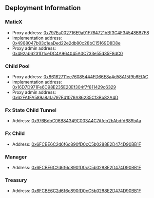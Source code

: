 ## Deployment Information

### MaticX

- Proxy address: [0x797Ea002716E9a91F764721bBf3C4F34548B87F8](https://polygonscan.com/address/0x797Ea002716E9a91F764721bBf3C4F34548B87F8)
- Implementation address: [0x4968047b03c1eaDed22e2db80c28bC15169D8D8e](https://polygonscan.com/address/0x4968047b03c1eaDed22e2db80c28bC15169D8D8e)
- Proxy admin address: [0x492ab6231D1ceDC4A964045A0C733e55d35F8dC0](https://polygonscan.com/address/0x492ab6231D1ceDC4A964045A0C733e55d35F8dC0)

### Child Pool

- Proxy address: [0x86182711ee76085444FD66E8a4d58A15f9b6EfAC](https://polygonscan.com/address/0x86182711ee76085444FD66E8a4d58A15f9b6EfAC)
- Implementation address: [0x16D7D971Fe6D98E235E20Ef304f7f811429c6329](https://polygonscan.com/address/0x16D7D971Fe6D98E235E20Ef304f7f811429c6329)
- Proxy admin address: [0x62FAfFA589a8a1a797E41079A86235Cf3Bb82A4D](https://polygonscan.com/address/0x62FAfFA589a8a1a797E41079A86235Cf3Bb82A4D)

### Fx State Child Tunnel

- Address: [0x976BdbC06B84349C003A4C7Afeb2bAbdfd689bAa](https://polygonscan.com/address/0x976BdbC06B84349C003A4C7Afeb2bAbdfd689bAa)

### Fx Child

- Address: [0x6FCBE6C2d6f6c890fD0cC5b0288E2D474D90BB1F](https://amoy.polygonscan.com/address/0x6FCBE6C2d6f6c890fD0cC5b0288E2D474D90BB1F)

### Manager

- Address: [0x6FCBE6C2d6f6c890fD0cC5b0288E2D474D90BB1F](https://polygonscan.com/address/0x6FCBE6C2d6f6c890fD0cC5b0288E2D474D90BB1F)

### Treasury

- Address: [0x6FCBE6C2d6f6c890fD0cC5b0288E2D474D90BB1F](https://polygonscan.com/address/0x6FCBE6C2d6f6c890fD0cC5b0288E2D474D90BB1F)
